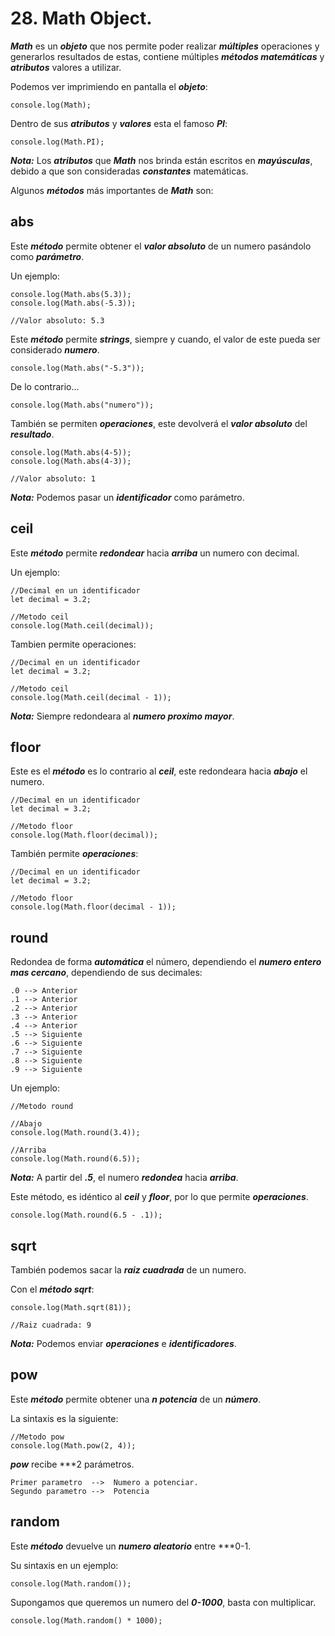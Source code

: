
# 28. Math Object.

***Math*** es un ***objeto*** que nos permite poder realizar ***múltiples*** operaciones y generarlos resultados de estas, contiene múltiples ***métodos matemáticas*** y ***atributos*** valores a utilizar.

Podemos ver imprimiendo en pantalla el ***objeto***:

~~~
console.log(Math);
~~~

Dentro de sus ***atributos*** y ***valores*** esta el famoso ***PI***:

~~~
console.log(Math.PI);
~~~

***Nota:*** Los ***atributos*** que ***Math*** nos brinda están escritos en ***mayúsculas***, debido a que son consideradas ***constantes*** matemáticas.

Algunos ***métodos*** más importantes de ***Math*** son:

## abs

Este ***método*** permite obtener el ***valor absoluto*** de un numero pasándolo como ***parámetro***.

Un ejemplo:

~~~
console.log(Math.abs(5.3));
console.log(Math.abs(-5.3));

//Valor absoluto: 5.3
~~~

Este ***método*** permite ***strings***, siempre y cuando, el valor de este pueda ser considerado ***numero***.

~~~
console.log(Math.abs("-5.3"));
~~~

De lo contrario...

~~~
console.log(Math.abs("numero"));
~~~

También se permiten ***operaciones***, este devolverá el ***valor absoluto*** del ***resultado***.

~~~
console.log(Math.abs(4-5));
console.log(Math.abs(4-3));

//Valor absoluto: 1
~~~

***Nota:*** Podemos pasar un ***identificador*** como parámetro.
## ceil

Este ***método*** permite ***redondear*** hacia ***arriba*** un numero con decimal.

Un ejemplo:

~~~
//Decimal en un identificador
let decimal = 3.2;

//Metodo ceil
console.log(Math.ceil(decimal));
~~~

Tambien permite operaciones:

~~~
//Decimal en un identificador
let decimal = 3.2;

//Metodo ceil
console.log(Math.ceil(decimal - 1));
~~~


***Nota:*** Siempre redondeara al ***numero proximo mayor***.

## floor

Este es el ***método*** es lo contrario al ***ceil***, este redondeara hacia ***abajo*** el numero.

~~~
//Decimal en un identificador
let decimal = 3.2;

//Metodo floor
console.log(Math.floor(decimal));
~~~

También permite ***operaciones***:

~~~
//Decimal en un identificador
let decimal = 3.2;

//Metodo floor
console.log(Math.floor(decimal - 1));
~~~

## round

Redondea de forma ***automática*** el número, dependiendo el ***numero entero mas cercano***, dependiendo de sus decimales:

	.0 --> Anterior
	.1 --> Anterior
	.2 --> Anterior
	.3 --> Anterior
	.4 --> Anterior
	.5 --> Siguiente
	.6 --> Siguiente
	.7 --> Siguiente
	.8 --> Siguiente
	.9 --> Siguiente

Un ejemplo:

~~~
//Metodo round

//Abajo
console.log(Math.round(3.4));

//Arriba
console.log(Math.round(6.5));
~~~

***Nota:*** A partir del ***.5***, el numero ***redondea*** hacia ***arriba***.

Este método, es idéntico al ***ceil*** y ***floor***, por lo que permite ***operaciones***.

~~~
console.log(Math.round(6.5 - .1));
~~~


## sqrt

También podemos sacar la ***raiz cuadrada*** de un numero.

Con el ***método sqrt***:

~~~
console.log(Math.sqrt(81));

//Raiz cuadrada: 9
~~~

***Nota:*** Podemos enviar ***operaciones*** e ***identificadores***.

## pow

Este ***método*** permite obtener una ***n potencia*** de un ***número***.

La sintaxis es la siguiente:

~~~
//Metodo pow
console.log(Math.pow(2, 4));
~~~

***pow*** recibe ***2 parámetros.

	Primer parametro  -->  Numero a potenciar.
	Segundo parametro -->  Potencia

## random

Este ***método*** devuelve un ***numero aleatorio*** entre ***0-1.

Su sintaxis en un ejemplo:

~~~
console.log(Math.random());
~~~

Supongamos que queremos un numero del ***0-1000***, basta con multiplicar.

~~~
console.log(Math.random() * 1000);
~~~

